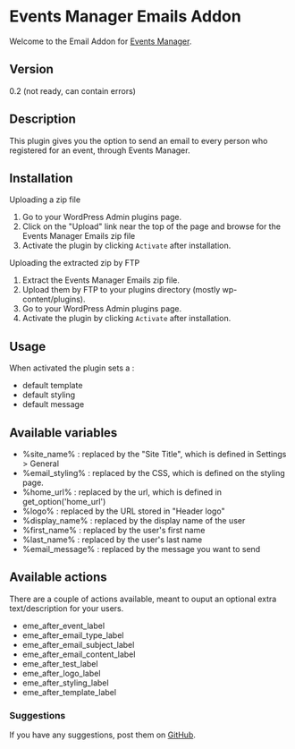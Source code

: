 # Events Manager Emails Addon

Welcome to the Email Addon for [Events Manager](http://wp-events-plugin.com/). 

## Version 
0.2 (not ready, can contain errors)

## Description 

This plugin gives you the option to send an email to every person who registered for an event, through Events Manager.

## Installation

Uploading a zip file
1. Go to your WordPress Admin plugins page.
1. Click on the "Upload" link near the top of the page and browse for the Events Manager Emails zip file
1. Activate the plugin by clicking `Activate` after installation.

Uploading the extracted zip by FTP
1. Extract the Events Manager Emails zip file.
1. Upload them by FTP to your plugins directory (mostly wp-content/plugins).
1. Go to your WordPress Admin plugins page.
1. Activate the plugin by clicking `Activate` after installation.

## Usage

When activated the plugin sets a :

* default template
* default styling
* default message

## Available variables

* %site_name% : replaced by the "Site Title", which is defined in Settings > General
* %email_styling% : replaced by the CSS, which is defined on the styling page.
* %home_url% : replaced by the url, which is defined in get_option('home_url')
* %logo% : replaced by the URL stored in "Header logo"
* %display_name% : replaced by the display name of the user
* %first_name% : replaced by the user's first name
* %last_name% : replaced by the user's last name
* %email_message% : replaced by the message you want to send

## Available actions

There are a couple of actions available, meant to ouput an optional extra text/description for your users.

* eme_after_event_label
* eme_after_email_type_label
* eme_after_email_subject_label
* eme_after_email_content_label
* eme_after_test_label
* eme_after_logo_label
* eme_after_styling_label
* eme_after_template_label

### Suggestions

If you have any suggestions, post them on [GitHub](https://github.com/Beee4life/events-manager-emails/issues).
